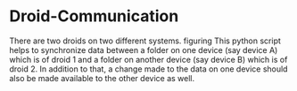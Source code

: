 # Droid-Communication
There are two droids on two different systems. figuring This python script helps to synchronize data between a folder on one device (say device A) which is of droid 1 and a folder on another device (say device B) which is of droid 2. In addition to that, a change made to the data on one device should also be made  available to the other device as well.
